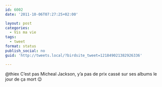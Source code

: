 ```yaml
---
id: 6002
date: '2011-10-06T07:27:25+02:00'

layout: post
categories:
  - Vis ma vie
tags:
  - tweet
format: status
publish_social: no
guid: 'http://tweets.local/?birdsite_tweet=121849021382926336'

---
```


@thiex C’est pas Micheal Jackson, y’a pas de prix cassé sur ses albums le jour de ça mort 😉